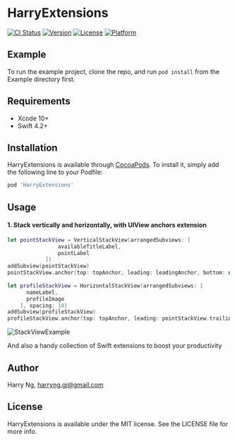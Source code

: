 # HarryExtensions

[![CI Status](https://img.shields.io/travis/pewepw/HarryExtensions.svg?style=flat)](https://travis-ci.org/pewepw/HarryExtensions)
[![Version](https://img.shields.io/cocoapods/v/HarryExtensions.svg?style=flat)](https://cocoapods.org/pods/HarryExtensions)
[![License](https://img.shields.io/cocoapods/l/HarryExtensions.svg?style=flat)](https://cocoapods.org/pods/HarryExtensions)
[![Platform](https://img.shields.io/cocoapods/p/HarryExtensions.svg?style=flat)](https://cocoapods.org/pods/HarryExtensions)

## Example

To run the example project, clone the repo, and run `pod install` from the Example directory first.

## Requirements
- Xcode 10+
- Swift 4.2+

## Installation

HarryExtensions is available through [CocoaPods](https://cocoapods.org). To install
it, simply add the following line to your Podfile:

```ruby
pod 'HarryExtensions'
```

## Usage

#### 1. Stack vertically and horizontally, with UIView anchors extension

```swift
let pointStackView = VerticalStackView(arrangedSubviews: [
                availableTitleLabel,
                pointLabel
            ])
addSubview(pointStackView)
pointStackView.anchor(top: topAnchor, leading: leadingAnchor, bottom: nil, trailing: nil, padding: .init(top: 10, left: 15, bottom: 0, right: 0), size: .init(width: 0, height: 40))
        
let profileStackView = HorizontalStackView(arrangedSubviews: [
      nameLabel,
      profileImage
    ], spacing: 10)
addSubview(profileStackView)
profileStackView.anchor(top: topAnchor, leading: pointStackView.trailingAnchor, bottom: nil, trailing: trailingAnchor, padding: .init(top: 10, left: 15, bottom: 0, right: 15), size: .init(width: 0, height: 40))
```
![StackViewExample](https://user-images.githubusercontent.com/24606625/57584335-c532aa00-750c-11e9-9c71-3f087b232f34.jpeg)

And also a handy collection of Swift extensions to boost your productivity

## Author

Harry Ng, harryng.gj@gmail.com

## License

HarryExtensions is available under the MIT license. See the LICENSE file for more info.
